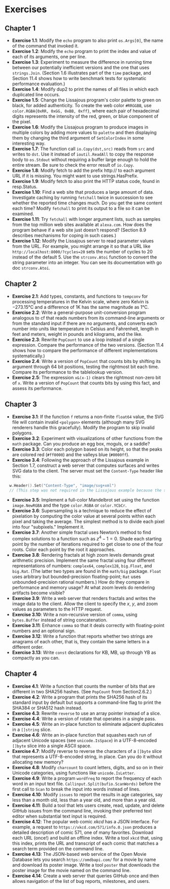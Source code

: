 # Exercises

## Chapter 1

- **Exercise 1.1**: Modify the `echo` program to also print `os.Args[0]`, the name of the command that invoked it.
- **Exercise 1.2**: Modify the `echo` program to print the index and value of each of its arguments, one per line.
- **Exercise 1.3**: Experiment to measure the difference in running time between our potentially inefficient versions and the one that uses `strings.Join`. (Section 1.6 illustrates part of the `time` package, and Section 11.4 shows how to write benchmark tests for systematic performance evaluation.)
- **Exercise 1.4**: Modify dup2 to print the names of all files in which each duplicated line occurs.
- **Exercise 1.5**: Change the Lissajous program's color palette to green on black, for added authenticity. To create the web color `#RRGGBB`, use `color.RGBA{0xRR, 0xGG, 0xBB, 0xff}`, where each pair of hexadecimal digits represents the intensity of the red, green, or blue component of the pixel.
- **Exercise 1.6**: Modify the Lissajous program to produce images in multiple colors by adding more values to `palette` and then displaying them by changing the third argument of `SetColorIndex` in some interesting way.
- **Exercise 1.7**: The function call `io.Copy(dst,src)` reads from `src` and writes to `dst`. Use it instead of `ioutil.ReadAll` to copy the response body to `os.Stdout` without requiring a buffer large enough to hold the entire stream. Be sure to check the error result of `io.Copy`.
- **Exercise 1.8**: Modify fetch to add the prefix http:// to each argument URL if it is missing. You might want to use strings.HasPrefix.
- **Exercise 1.9**: Modify fetch to also print the HTTP status code, found in resp.Status.
- **Exercise 1.10**: Find a web site that produces a large amount of data. Investigate caching by running `fetchall` twice in succession to see whether the reported time changes much. Do you get the same content each time? Modify `fetchall` to print its output to a file so it can be examined.
- **Exercise 1.11**: Try `fetchall` with longer argument lists, such as samples from the top million web sites available at `alexa.com`. How does the program behave if a web site just doesn’t respond? (Section 8.9 describes mechanisms for coping in such cases.)
- **Exercise 1.12**: Modify the Lissajous server to read parameter values from the URL. For example, you might arrange it so that a URL like `http://localhost:8000/?cycles=20` sets the number of cycles to 20 instead of the default 5. Use the `strconv.Atoi` function to convert the string parameter into an integer. You can see its documentation with go doc `strconv.Atoi`.

## Chapter 2

- **Exercise 2.1**: Add types, constants, and functions to `tempconv` for processing temperatures in the Kelvin scale, where zero Kelvin is −273.15°C and a difference of 1K has the same magnitude as 1°C.
- **Exercise 2.2**: Write a general-purpose unit-conversion program analogous to cf that reads numbers from its command-line arguments or from the standard input if there are no arguments, and converts each number into units like temperature in Celsius and Fahrenheit, length in feet and meters, weight in pounds and kilograms, and the like.
- **Exercise 2.3**: Rewrite `PopCount` to use a loop instead of a single expression. Compare the performance of the two versions. (Section 11.4 shows how to compare the performance of different implementations systematically.)
- **Exercise 2.4**: Write a version of `PopCount` that counts bits by shifting its argument through 64 bit positions, testing the rightmost bit each time. Compare its performance to the tablelookup version.
- **Exercise 2.5**: The expression `x&(x-1)` clears the rightmost non-zero bit of `x`. Write a version of `PopCount` that counts bits by using this fact, and assess its performance.

## Chapter 3

- **Exercise 3.1**: If the function `f` returns a non-finite `float64` value, the SVG file will contain invalid `<polygon>` elements (although many SVG renderers handle this gracefully). Modify the program to skip invalid polygons.
- **Exercise 3.2**: Experiment with visualizations of other functions from the `math` package. Can you produce an egg box, moguls, or a saddle?
- **Exercise 3.3**: Color each polygon based on its height, so that the peaks are colored red (`#ff0000`) and the valleys blue (`#0000ff`).
- **Exercise 3.4**: Following the approach of the Lissajous example in Section 1.7, construct a web server that computes surfaces and writes SVG data to the client. The server must set the `Content-Type` header like this:
```go
  w.Header().Set("Content-Type", "image/svg+xml")
  // (This step was not required in the Lissajous example because the server uses standard heuristics to recognize common formats like PNG from the first 512 bytes of the response and generates the proper header.) Allow the client to specify values like height, width, and color as HTTP request parameters.
```
- **Exercise 3.5**: Implement a full-color Mandelbrot set using the function `image.NewRGBA` and the type `color.RGBA` or `color.YCbCr`.
- **Exercise 3.6**: Supersampling is a technique to reduce the effect of pixelation by computing the color value at several points within each pixel and taking the average. The simplest method is to divide each pixel into four "subpixels." Implement it.
- **Exercise 3.7**: Another simple fractal uses Newton’s method to find complex solutions to a function such as $z^4−1 = 0$. Shade each starting point by the number of iterations required to get close to one of the four roots. Color each point by the root it approaches.
- **Exercise 3.8**: Rendering fractals at high zoom levels demands great arithmetic precision. Implement the same fractal using four different representations of numbers: `complex64`, `complex128`, `big.Float`, and `big.Rat`. (The latter two types are found in the `math/big` package. `Float` uses arbitrary but bounded-precision floating-point; `Rat` uses unbounded-precision rational numbers.) How do they compare in performance and memory usage? At what zoom levels do rendering artifacts become visible?
- **Exercise 3.9**: Write a web server that renders fractals and writes the image data to the client. Allow the client to specify the *x*, *y*, and zoom values as parameters to the HTTP request.
- **Exercise 3.10**: Write a non-recursive version of `comma`, using `bytes.Buffer` instead of string concatenation.
- **Exercise 3.11**: Enhance `comma` so that it deals correctly with floating-point numbers and an optional sign.
- **Exercise 3.12**: Write a function that reports whether two strings are anagrams of each other, that is, they contain the same letters in a different order.
- **Exercise 3.13**: Write `const` declarations for KB, MB, up through YB as compactly as you can.

## Chapter 4

- **Exercise 4.1**: Write a function that counts the number of bits that are different in two SHA256 hashes. (See `PopCount` from Section2.6.2.)
- **Exercise 4.2**: Write a program that prints the SHA256 hash of its standard input by default but supports a command-line flag to print the SHA384 or SHA512 hash instead.
- **Exercise 4.3**: Rewrite `reverse` to use an array pointer instead of a slice.
- **Exercise 4.4**: Write a version of rotate that operates in a single pass.
- **Exercise 4.5**: Write an in-place function to eliminate adjacent duplicates in a `[]string` slice.
- **Exercise 4.6**: Write an in-place function that squashes each run of adjacent Unicode spaces (see `unicode.IsSpace`) in a UTF-8-encoded `[]byte` slice into a single ASCII space.
- **Exercise 4.7**: Modify reverse to reverse the characters of a `[]byte` slice that represents a UTF-8-encoded string, in place. Can you do it without allocating new memory?
- **Exercise 4.8**: Modify `charcount` to count letters, digits, and so on in their Unicode categories, using functions like `unicode.IsLetter`.
- **Exercise 4.9**: Write a program `wordfreq` to report the frequency of each word in an input text file. `Callinput.Split(bufio.ScanWords)` before the first call to `Scan` to break the input into words instead of lines.
- **Exercise 4.10**: Modify `issues` to report the results in age categories, say less than a month old, less than a year old, and more than a year old.
- **Exercise 4.11**: Build a tool that lets users create, read, update, and delete GitHub issues from the command line, invoking their preferred text editor when substantial text input is required.
- **Exercise 4.12**: The popular web comic *xkcd* has a JSON interface. For example, a request to `https://xkcd.com/571/info.0.json` produces a detailed description of comic 571, one of many favorites. Download each URL (once!) and build an offline index. Write a tool `xkcd` that, using this index, prints the URL and transcript of each comic that matches a search term provided on the command line.
- **Exercise 4.13**: The JSON-based web service of the Open Movie Database lets you search `https://omdbapi.com/` for a movie by name and download its poster image. Write a tool `poster` that downloads the poster image for the movie named on the command line.
- **Exercise 4.14**: Create a web server that queries GitHub once and then allows navigation of the list of bug reports, milestones, and users.
